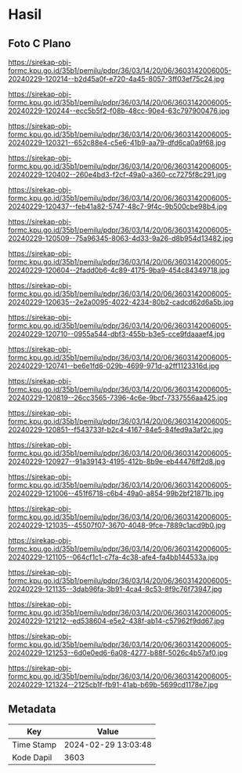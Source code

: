 # Hasil

## Foto C Plano

https://sirekap-obj-formc.kpu.go.id/35b1/pemilu/pdpr/36/03/14/20/06/3603142006005-20240229-120214--b2d45a0f-e720-4a45-8057-3ff03ef75c24.jpg

https://sirekap-obj-formc.kpu.go.id/35b1/pemilu/pdpr/36/03/14/20/06/3603142006005-20240229-120244--ecc5b5f2-f08b-48cc-90e4-63c797900476.jpg

https://sirekap-obj-formc.kpu.go.id/35b1/pemilu/pdpr/36/03/14/20/06/3603142006005-20240229-120321--652c88e4-c5e6-41b9-aa79-dfd6ca0a9f68.jpg

https://sirekap-obj-formc.kpu.go.id/35b1/pemilu/pdpr/36/03/14/20/06/3603142006005-20240229-120402--260e4bd3-f2cf-49a0-a360-cc7275f8c291.jpg

https://sirekap-obj-formc.kpu.go.id/35b1/pemilu/pdpr/36/03/14/20/06/3603142006005-20240229-120437--feb41a82-5747-48c7-9f4c-9b500cbe98b4.jpg

https://sirekap-obj-formc.kpu.go.id/35b1/pemilu/pdpr/36/03/14/20/06/3603142006005-20240229-120509--75a96345-8063-4d33-9a26-d8b954d13482.jpg

https://sirekap-obj-formc.kpu.go.id/35b1/pemilu/pdpr/36/03/14/20/06/3603142006005-20240229-120604--2fadd0b6-4c89-4175-9ba9-454c84349718.jpg

https://sirekap-obj-formc.kpu.go.id/35b1/pemilu/pdpr/36/03/14/20/06/3603142006005-20240229-120635--2e2a0095-4022-4234-80b2-cadcd62d6a5b.jpg

https://sirekap-obj-formc.kpu.go.id/35b1/pemilu/pdpr/36/03/14/20/06/3603142006005-20240229-120710--0955a544-dbf3-455b-b3e5-cce9fdaaaef4.jpg

https://sirekap-obj-formc.kpu.go.id/35b1/pemilu/pdpr/36/03/14/20/06/3603142006005-20240229-120741--be6e1fd6-029b-4699-971d-a2ff1123316d.jpg

https://sirekap-obj-formc.kpu.go.id/35b1/pemilu/pdpr/36/03/14/20/06/3603142006005-20240229-120819--26cc3565-7396-4c6e-9bcf-7337556aa425.jpg

https://sirekap-obj-formc.kpu.go.id/35b1/pemilu/pdpr/36/03/14/20/06/3603142006005-20240229-120851--f543733f-b2c4-4167-84e5-84fed9a3af2c.jpg

https://sirekap-obj-formc.kpu.go.id/35b1/pemilu/pdpr/36/03/14/20/06/3603142006005-20240229-120927--91a39143-4195-412b-8b9e-eb44476ff2d8.jpg

https://sirekap-obj-formc.kpu.go.id/35b1/pemilu/pdpr/36/03/14/20/06/3603142006005-20240229-121006--451f6718-c6b4-49a0-a854-99b2bf21871b.jpg

https://sirekap-obj-formc.kpu.go.id/35b1/pemilu/pdpr/36/03/14/20/06/3603142006005-20240229-121035--45507f07-3670-4048-9fce-7889c1acd9b0.jpg

https://sirekap-obj-formc.kpu.go.id/35b1/pemilu/pdpr/36/03/14/20/06/3603142006005-20240229-121105--064cf1c1-c7fa-4c38-afe4-fa4bb144533a.jpg

https://sirekap-obj-formc.kpu.go.id/35b1/pemilu/pdpr/36/03/14/20/06/3603142006005-20240229-121135--3dab96fa-3b91-4ca4-8c53-8f9c76f73947.jpg

https://sirekap-obj-formc.kpu.go.id/35b1/pemilu/pdpr/36/03/14/20/06/3603142006005-20240229-121212--ed538604-e5e2-438f-ab14-c57962f9dd67.jpg

https://sirekap-obj-formc.kpu.go.id/35b1/pemilu/pdpr/36/03/14/20/06/3603142006005-20240229-121253--6d0e0ed6-6a08-4277-b88f-5026c4b57af0.jpg

https://sirekap-obj-formc.kpu.go.id/35b1/pemilu/pdpr/36/03/14/20/06/3603142006005-20240229-121324--2125cb1f-fb91-41ab-b69b-5699cd1178e7.jpg


## Metadata

| Key        | Value               |
| ---------- | ------------------- |
| Time Stamp | 2024-02-29 13:03:48 |
| Kode Dapil | 3603                |



